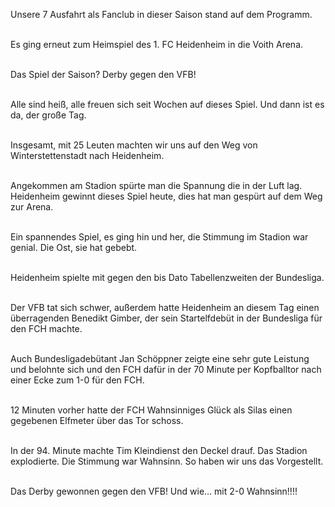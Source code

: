 Unsere 7 Ausfahrt als Fanclub in dieser Saison stand auf dem Programm.

\
Es ging erneut zum Heimspiel des 1. FC Heidenheim in die Voith Arena.

\
Das Spiel der Saison? Derby gegen den VFB!

\
Alle sind heiß, alle freuen sich seit Wochen auf dieses Spiel. Und dann ist es da, der große Tag.

\
Insgesamt, mit 25 Leuten machten wir uns auf den Weg von Winterstettenstadt nach Heidenheim.

\
Angekommen am Stadion spürte man die Spannung die in der Luft lag. Heidenheim gewinnt dieses Spiel heute, dies hat man gespürt auf dem Weg zur Arena.

\
Ein spannendes Spiel, es ging hin und her, die Stimmung im Stadion war genial. Die Ost, sie hat gebebt.

\
Heidenheim spielte mit gegen den bis Dato Tabellenzweiten der Bundesliga.

\
Der VFB tat sich schwer, außerdem hatte Heidenheim an diesem Tag einen überragenden Benedikt Gimber, der sein  Startelfdebüt in der Bundesliga für den FCH machte.

\
Auch Bundesligadebütant Jan Schöppner zeigte eine sehr gute Leistung und belohnte sich und den FCH dafür in der 70 Minute per Kopfballtor nach einer Ecke zum 1-0 für den FCH.

\
12 Minuten vorher hatte der FCH Wahnsinniges Glück als Silas einen gegebenen Elfmeter über das Tor schoss.

\
In der 94. Minute machte Tim Kleindienst den Deckel drauf. Das Stadion explodierte. Die Stimmung war Wahnsinn. So haben wir uns das Vorgestellt.

\
Das Derby gewonnen gegen den VFB! Und wie… mit 2-0 Wahnsinn!!!!
